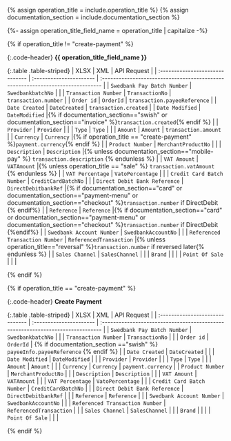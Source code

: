 {% assign operation_title = include.operation_title %}
{% assign documentation_section = include.documentation_section  %}

{%- assign operation_title_field_name = operation_title | capitalize -%}

{% if operation_title != "create-payment" %}

{:.code-header}
**{{ operation_title_field_name }}**

{:.table .table-striped}
| XLSX                            | XML                     | API Request                                                                     |
| :------------------------------ | :---------------------- | :------------------------------------------------------------------------------ |
| `Swedbank Pay Batch Number`     | `SwedbankbatchNo`       |                                                                                 |
| `Transaction Number`            | `TransactionNo`         | `transaction.number`                                                            |
| `Order id`                      | `OrderId`               | `transaction.payeeReference`                                                    |
| `Date Created`                  | `DateCreated`           | `transaction.created`                                                           |
| `Date Modified`                 | `DateModified`          |{% if documentation_section=="swish" or documentation_section=="invoice" %}`transaction.created`{% endif %}                                                                                                                                      |
| `Provider`                      | `Provider`              |                                                                                 |
| `Type`                          | `Type`                  |                                                                                 |
| `Amount`                        | `Amount`                | `transaction.amount`                                                            |
| `Currency`                      | `Currency`              |{% if operation_title == "create-payment" %}`payment.currency`{% endif %}        |
| `Product Number`                | `MerchantProductNo`     |                                                                                 |
| `Description`                   | `Description`           |{% unless documentation_section=="mobile-pay" %} `transaction.description` {% endunless %}                                                                                                                                            |
| `VAT Amount`                    | `VATAmount`             |{% unless operation_title == "sale" %} `transaction.vatAmount` {% endunless %}                                                                                                                                            |
| `VAT Percentage`                | `VatoPercentage`        |                                                                                 |
| `Credit Card Batch Number`      | `CreditCardBatchNo`     |                                                                                 |
| `Direct Debit Bank Reference`   | `DirectDebitbankRef`    |{% if documentation_section=="card" or documentation_section=="payment-menu" or documentation_section=="checkout" %}`transaction.number` if DirectDebit {% endif%}                                                            |
| `Reference`                     | `Reference`             |{% if documentation_section=="card" or documentation_section=="payment-menu" or documentation_section=="checkout" %}`transaction.number` if DirectDebit {%endif%}                                                             |
| `Swedbank Account Number`       | `SwedbankAccountNo`     |                                                                                 |
| `Referenced Transaction Number` | `ReferencedTransaction` |{% unless operation_title=="reversal" %}`transaction.number` if reversed later{% endunless %}                                                                                                                                            |
| `Sales Channel`                 | `SalesChannel`          |                                                                                 |
| `Brand`                         |                         |                                                                                 |
| `Point Of Sale`                 |                         |                                                                                 |

{% endif %}

{% if operation_title == "create-payment" %}

{:.code-header}
**Create Payment**

{:.table .table-striped}
| XLSX                            | XML                     | API Request                                                                     |
| :------------------------------ | :---------------------- | :------------------------------------------------------------------------------ |
| `Swedbank Pay Batch Number`     | `SwedbankbatchNo`       |                                                                                 |
| `Transaction Number`            | `TransactionNo`         |                                                                                 |
| `Order id`                      | `OrderId`               | {% if documentation_section =="swish" %} `payeeInfo.payeeReference` {% endif %} |
| `Date Created`                  | `DateCreated`           |                                                                                 |
| `Date Modified`                 | `DateModified`          |                                                                                 |
| `Provider`                      | `Provider`              |                                                                                 |
| `Type`                          | `Type`                  |                                                                                 |
| `Amount`                        | `Amount`                |                                                                                 |
| `Currency`                      | `Currency`              | `payment.currency`                                                              |
| `Product Number`                | `MerchantProductNo`     |                                                                                 |
| `Description`                   | `Description`           |                                                                                 |
| `VAT Amount`                    | `VATAmount`             |                                                                                 |
| `VAT Percentage`                | `VatoPercentage`        |                                                                                 |
| `Credit Card Batch Number`      | `CreditCardBatchNo`     |                                                                                 |
| `Direct Debit Bank Reference`   | `DirectDebitbankRef`    |                                                                                 |
| `Reference`                     | `Reference`             |                                                                                 |
| `Swedbank Account Number`       | `SwedbankAccountNo`     |                                                                                 |
| `Referenced Transaction Number` | `ReferencedTransaction` |                                                                                 |
| `Sales Channel`                 | `SalesChannel`          |                                                                                 |
| `Brand`                         |                         |                                                                                 |
| `Point Of Sale`                 |                         |                                                                                 |

{% endif %}
